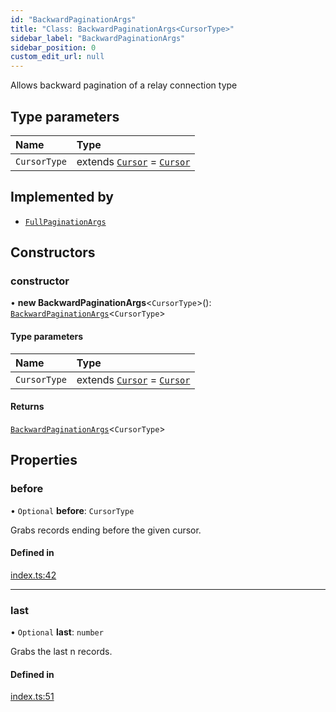 ```yaml
---
id: "BackwardPaginationArgs"
title: "Class: BackwardPaginationArgs<CursorType>"
sidebar_label: "BackwardPaginationArgs"
sidebar_position: 0
custom_edit_url: null
---
```


Allows backward pagination of a relay connection type

## Type parameters

| Name | Type |
| :------ | :------ |
| `CursorType` | extends [`Cursor`](../interfaces/Cursor.md) = [`Cursor`](../interfaces/Cursor.md) |

## Implemented by

- [`FullPaginationArgs`](FullPaginationArgs.md)

## Constructors

### constructor

• **new BackwardPaginationArgs**\<`CursorType`\>(): [`BackwardPaginationArgs`](BackwardPaginationArgs.md)\<`CursorType`\>

#### Type parameters

| Name | Type |
| :------ | :------ |
| `CursorType` | extends [`Cursor`](../interfaces/Cursor.md) = [`Cursor`](../interfaces/Cursor.md) |

#### Returns

[`BackwardPaginationArgs`](BackwardPaginationArgs.md)\<`CursorType`\>

## Properties

### before

• `Optional` **before**: `CursorType`

Grabs records ending before the given cursor.

#### Defined in

[index.ts:42](https://github.com/johnsonjo4531/typegraphql-relay-connections/blob/56c9c89/src/index.ts#L42)

___

### last

• `Optional` **last**: `number`

Grabs the last n records.

#### Defined in

[index.ts:51](https://github.com/johnsonjo4531/typegraphql-relay-connections/blob/56c9c89/src/index.ts#L51)
